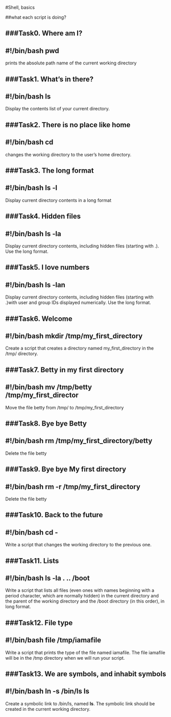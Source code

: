 #Shell, basics

##what each script is doing?

###Task0. Where am I?
---------------------
#!/bin/bash
pwd
---------------------
prints the absolute path name of the current working directory


###Task1. What’s in there?
---------------------
#!/bin/bash
ls
---------------------
Display the contents list of your current directory.


###Task2. There is no place like home
---------------------
#!/bin/bash
cd
---------------------
changes the working directory to the user’s home directory.


###Task3. The long format
---------------------
#!/bin/bash
ls -l
---------------------
Display current directory contents in a long format


###Task4. Hidden files
---------------------
#!/bin/bash
ls -la
---------------------
Display current directory contents, including hidden files (starting with .). Use the long format.


###Task5. I love numbers
---------------------
#!/bin/bash
ls -lan
---------------------
Display current directory contents, including hidden files (starting with .)with user and group IDs displayed numerically. Use the long format.


###Task6. Welcome
---------------------
#!/bin/bash
mkdir /tmp/my_first_directory
---------------------
Create a script that creates a directory named my_first_directory in the /tmp/ directory.


###Task7. Betty in my first directory
---------------------
#!/bin/bash
mv /tmp/betty /tmp/my_first_director
---------------------
Move the file betty from /tmp/ to /tmp/my_first_directory


###Task8. Bye bye Betty 
---------------------
#!/bin/bash
rm /tmp/my_first_directory/betty
---------------------
Delete the file betty



###Task9. Bye bye My first directory
---------------------
#!/bin/bash
rm -r  /tmp/my_first_directory
---------------------
Delete the file betty



###Task10. Back to the future
---------------------
#!/bin/bash
cd -
---------------------
Write a script that changes the working directory to the previous one.



###Task11. Lists
---------------------
#!/bin/bash
ls -la . .. /boot
---------------------
Write a script that lists all files (even ones with names beginning with a period character, which are normally hidden) in the current directory and the parent of the working directory and the /boot directory (in this order), in long format.


###Task12. File type
---------------------
#!/bin/bash
file /tmp/iamafile
---------------------
Write a script that prints the type of the file named iamafile. The file iamafile will be in the /tmp directory when we will run your script.


###Task13. We are symbols, and inhabit symbols
---------------------
#!/bin/bash
ln -s /bin/ls __ls__
---------------------
Create a symbolic link to /bin/ls, named __ls__. The symbolic link should be created in the current working directory.




